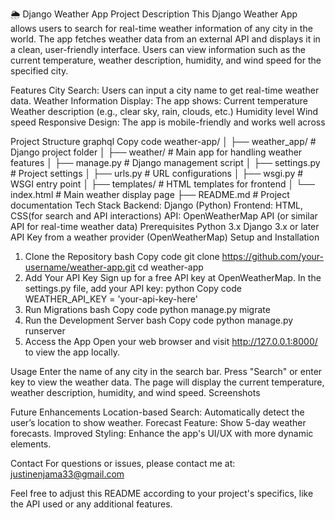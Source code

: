 🌦 Django Weather App
Project Description
This Django Weather App allows users to search for real-time weather information of any city in the world. The app fetches weather data from an external API and displays it in a clean, user-friendly interface. Users can view information such as the current temperature, weather description, humidity, and wind speed for the specified city.

Features
City Search: Users can input a city name to get real-time weather data.
Weather Information Display: The app shows:
Current temperature
Weather description (e.g., clear sky, rain, clouds, etc.)
Humidity level
Wind speed
Responsive Design: The app is mobile-friendly and works well across

Project Structure
graphql
Copy code
weather-app/
│
├── weather_app/                # Django project folder
│   ├── weather/                # Main app for handling weather features
│   ├── manage.py               # Django management script
│   ├── settings.py             # Project settings
│   ├── urls.py                 # URL configurations
│   ├── wsgi.py                 # WSGI entry point
│
├── templates/                  # HTML templates for frontend
│   └── index.html            # Main weather display page
├── README.md                   # Project documentation
Tech Stack
Backend: Django (Python)
Frontend: HTML, CSS(for search and API interactions)
API: OpenWeatherMap API (or similar API for real-time weather data)
Prerequisites
Python 3.x
Django 3.x or later
API Key from a weather provider (OpenWeatherMap)
Setup and Installation
1. Clone the Repository
bash
Copy code
git clone https://github.com/your-username/weather-app.git
cd weather-app
2. Add Your API Key
Sign up for a free API key at OpenWeatherMap.
In the settings.py file, add your API key:
python
Copy code
WEATHER_API_KEY = 'your-api-key-here'
3. Run Migrations
bash
Copy code
python manage.py migrate
4. Run the Development Server
bash
Copy code
python manage.py runserver
5. Access the App
Open your web browser and visit http://127.0.0.1:8000/ to view the app locally.

Usage
Enter the name of any city in the search bar.
Press "Search" or enter key to view the weather data.
The page will display the current temperature, weather description, humidity, and wind speed.
Screenshots

Future Enhancements
Location-based Search: Automatically detect the user’s location to show weather.
Forecast Feature: Show 5-day weather forecasts.
Improved Styling: Enhance the app's UI/UX with more dynamic elements.

Contact
For questions or issues, please contact me at: justinenjama33@gmail.com

Feel free to adjust this README according to your project's specifics, like the API used or any additional features.

